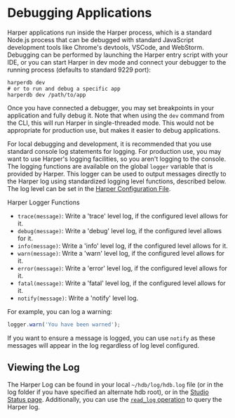# Debugging Applications

Harper applications run inside the Harper process, which is a standard Node.js process that can be debugged with standard JavaScript development tools like Chrome's devtools, VSCode, and WebStorm. Debugging can be performed by launching the Harper entry script with your IDE, or you can start Harper in dev mode and connect your debugger to the running process (defaults to standard 9229 port):

```
harperdb dev
# or to run and debug a specific app
harperdb dev /path/to/app
```

Once you have connected a debugger, you may set breakpoints in your application and fully debug it. Note that when using the `dev` command from the CLI, this will run Harper in single-threaded mode. This would not be appropriate for production use, but makes it easier to debug applications.

For local debugging and development, it is recommended that you use standard console log statements for logging. For production use, you may want to use Harper's logging facilities, so you aren't logging to the console. The logging functions are available on the global `logger` variable that is provided by Harper. This logger can be used to output messages directly to the Harper log using standardized logging level functions, described below. The log level can be set in the [Harper Configuration File](../../deployments/configuration.md).

Harper Logger Functions

* `trace(message)`: Write a 'trace' level log, if the configured level allows for it.
* `debug(message)`: Write a 'debug' level log, if the configured level allows for it.
* `info(message)`: Write a 'info' level log, if the configured level allows for it.
* `warn(message)`: Write a 'warn' level log, if the configured level allows for it.
* `error(message)`: Write a 'error' level log, if the configured level allows for it.
* `fatal(message)`: Write a 'fatal' level log, if the configured level allows for it.
* `notify(message)`: Write a 'notify' level log.

For example, you can log a warning:

```javascript
logger.warn('You have been warned');
```

If you want to ensure a message is logged, you can use `notify` as these messages will appear in the log regardless of log level configured.

## Viewing the Log

The Harper Log can be found in your local `~/hdb/log/hdb.log` file (or in the log folder if you have specified an alternate hdb root), or in the [Studio Status page](../../administration/harper-studio/instance-metrics.md). Additionally, you can use the [`read_log` operation](../operations-api/logs.md) to query the Harper log.

